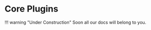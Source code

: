 Core Plugins
============

!!! warning "Under Construction"
    Soon all our docs will belong to you.
